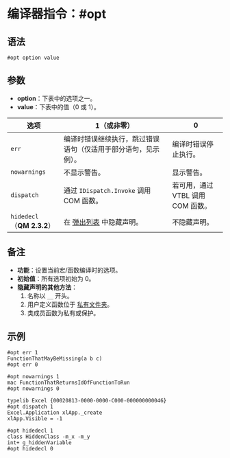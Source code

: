 # 编译器指令：#opt

## 语法

```qm
#opt option value
```

## 参数

- **option**：下表中的选项之一。
- **value**：下表中的值（0 或 1）。

| 选项 | 1（或非零） | 0 |
|------|-------------|---|
| `err` | 编译时错误继续执行，跳过错误语句（仅适用于部分语句，见示例）。 | 编译时错误停止执行。 |
| `nowarnings` | 不显示警告。 | 显示警告。 |
| `dispatch` | 通过 `IDispatch.Invoke` 调用 COM 函数。 | 若可用，通过 VTBL 调用 COM 函数。 |
| `hidedecl`（**QM 2.3.2**） | 在 [弹出列表](IDH_TYPEINFO.html) 中隐藏声明。 | 不隐藏声明。 |

## 备注

- **功能**：设置当前宏/函数编译时的选项。
- **初始值**：所有选项初始为 0。
- **隐藏声明的其他方法**：
  1. 名称以 `__` 开头。
  2. 用户定义函数位于 [私有文件夹](IDH_FOLDERPROP.html)。
  3. 类成员函数为私有或保护。

## 示例

```qm
#opt err 1
FunctionThatMayBeMissing(a b c)
#opt err 0

#opt nowarnings 1
mac FunctionThatReturnsIdOfFunctionToRun
#opt nowarnings 0

typelib Excel {00020813-0000-0000-C000-000000000046}
#opt dispatch 1
Excel.Application xlApp._create
xlApp.Visible = -1

#opt hidedecl 1
class HiddenClass -m_x -m_y
int+ g_hiddenVariable
#opt hidedecl 0
```